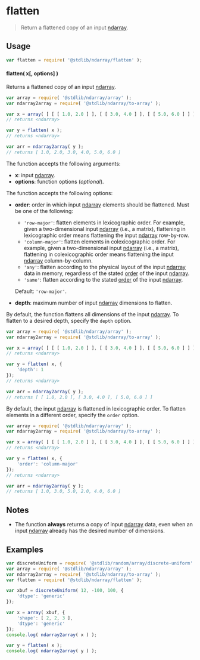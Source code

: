 <!--

@license Apache-2.0

Copyright (c) 2025 The Stdlib Authors.

Licensed under the Apache License, Version 2.0 (the "License");
you may not use this file except in compliance with the License.
You may obtain a copy of the License at

   http://www.apache.org/licenses/LICENSE-2.0

Unless required by applicable law or agreed to in writing, software
distributed under the License is distributed on an "AS IS" BASIS,
WITHOUT WARRANTIES OR CONDITIONS OF ANY KIND, either express or implied.
See the License for the specific language governing permissions and
limitations under the License.

-->

# flatten

> Return a flattened copy of an input [ndarray][@stdlib/ndarray/ctor].

<section class="intro">

</section>

<!-- /.intro -->

<section class="usage">

## Usage

```javascript
var flatten = require( '@stdlib/ndarray/flatten' );
```

#### flatten( x\[, options] )

Returns a flattened copy of an input [ndarray][@stdlib/ndarray/ctor].

```javascript
var array = require( '@stdlib/ndarray/array' );
var ndarray2array = require( '@stdlib/ndarray/to-array' );

var x = array( [ [ [ 1.0, 2.0 ] ], [ [ 3.0, 4.0 ] ], [ [ 5.0, 6.0 ] ] ] );
// returns <ndarray>

var y = flatten( x );
// returns <ndarray>

var arr = ndarray2array( y );
// returns [ 1.0, 2.0, 3.0, 4.0, 5.0, 6.0 ]
```

The function accepts the following arguments:

-   **x**: input [ndarray][@stdlib/ndarray/ctor].
-   **options**: function options (_optional_).

The function accepts the following options:

-   **order**: order in which input [ndarray][@stdlib/ndarray/ctor] elements should be flattened. Must be one of the following:

    -   `'row-major'`: flatten elements in lexicographic order. For example, given a two-dimensional input [ndarray][@stdlib/ndarray/ctor] (i.e., a matrix), flattening in lexicographic order means flattening the input [ndarray][@stdlib/ndarray/ctor] row-by-row.
    -   `'column-major'`: flatten elements in colexicographic order. For example, given a two-dimensional input [ndarray][@stdlib/ndarray/ctor] (i.e., a matrix), flattening in colexicographic order means flattening the input [ndarray][@stdlib/ndarray/ctor] column-by-column.
    -   `'any'`: flatten according to the physical layout of the input [ndarray][@stdlib/ndarray/ctor] data in memory, regardless of the stated [order][@stdlib/ndarray/orders] of the input [ndarray][@stdlib/ndarray/ctor].
    -   `'same'`: flatten according to the stated [order][@stdlib/ndarray/orders] of the input [ndarray][@stdlib/ndarray/ctor].

    Default: `'row-major'`.

-   **depth**: maximum number of input [ndarray][@stdlib/ndarray/ctor] dimensions to flatten.

By default, the function flattens all dimensions of the input [ndarray][@stdlib/ndarray/ctor]. To flatten to a desired depth, specify the `depth` option.

```javascript
var array = require( '@stdlib/ndarray/array' );
var ndarray2array = require( '@stdlib/ndarray/to-array' );

var x = array( [ [ [ 1.0, 2.0 ] ], [ [ 3.0, 4.0 ] ], [ [ 5.0, 6.0 ] ] ] );
// returns <ndarray>

var y = flatten( x, {
    'depth': 1
});
// returns <ndarray>

var arr = ndarray2array( y );
// returns [ [ 1.0, 2.0 ], [ 3.0, 4.0 ], [ 5.0, 6.0 ] ]
```

By default, the input [ndarray][@stdlib/ndarray/ctor] is flattened in lexicographic order. To flatten elements in a different order, specify the `order` option.

```javascript
var array = require( '@stdlib/ndarray/array' );
var ndarray2array = require( '@stdlib/ndarray/to-array' );

var x = array( [ [ [ 1.0, 2.0 ] ], [ [ 3.0, 4.0 ] ], [ [ 5.0, 6.0 ] ] ] );
// returns <ndarray>

var y = flatten( x, {
    'order': 'column-major'
});
// returns <ndarray>

var arr = ndarray2array( y );
// returns [ 1.0, 3.0, 5.0, 2.0, 4.0, 6.0 ]
```

</section>

<!-- /.usage -->

<section class="notes">

## Notes

-   The function **always** returns a copy of input [ndarray][@stdlib/ndarray/ctor] data, even when an input [ndarray][@stdlib/ndarray/ctor] already has the desired number of dimensions.

</section>

<!-- /.notes -->

<section class="examples">

## Examples

<!-- eslint no-undef: "error" -->

```javascript
var discreteUniform = require( '@stdlib/random/array/discrete-uniform' );
var array = require( '@stdlib/ndarray/array' );
var ndarray2array = require( '@stdlib/ndarray/to-array' );
var flatten = require( '@stdlib/ndarray/flatten' );

var xbuf = discreteUniform( 12, -100, 100, {
    'dtype': 'generic'
});

var x = array( xbuf, {
    'shape': [ 2, 2, 3 ],
    'dtype': 'generic'
});
console.log( ndarray2array( x ) );

var y = flatten( x );
console.log( ndarray2array( y ) );
```

</section>

<!-- /.examples -->

<!-- Section for related `stdlib` packages. Do not manually edit this section, as it is automatically populated. -->

<section class="related">

</section>

<!-- /.related -->

<section class="links">

[@stdlib/ndarray/ctor]: https://github.com/stdlib-js/ndarray/tree/main/ctor

[@stdlib/ndarray/orders]: https://github.com/stdlib-js/ndarray/tree/main/orders

<!-- <related-links> -->

<!-- </related-links> -->

</section>

<!-- /.links -->
